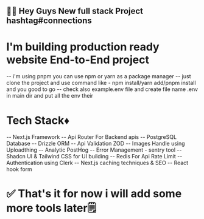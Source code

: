 ## 🙋🏻 Hey Guys New full stack Project hashtag#connections

# I'm building production ready website End-to-End project

-- i'm using pnpm you can use npm or yarn as a package manager
-- just clone the project and use command like - npm install/yarn add/pnpm install and you good to go
-- check also example.env file and create file name .env in main dir and put all the env their

# Tech Stack♦️

-- Next.js Framework
-- Api Router For Backend apis
-- PostgreSQL Database
-- Drizzle ORM
-- Api Validation ZOD
-- Images Handle using Uploadthing
-- Analytic PostHog
-- Error Management - sentry tool
-- Shadcn UI & Tailwind CSS for UI building
-- Redis For Api Rate Limit
-- Authentication using Clerk
-- Next.js caching techniques & SEO
-- React hook form

# ✅ That's it for now i will add some more tools later🗒️
